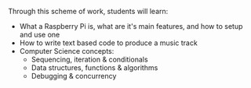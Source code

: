 Through this scheme of work, students will learn:

- What a Raspberry Pi is, what are it's main features, and how to setup and use one
- How to write text based code to produce a music track
- Computer Science concepts:
    - Sequencing, iteration & conditionals
    - Data structures, functions & algorithms
    - Debugging & concurrency
